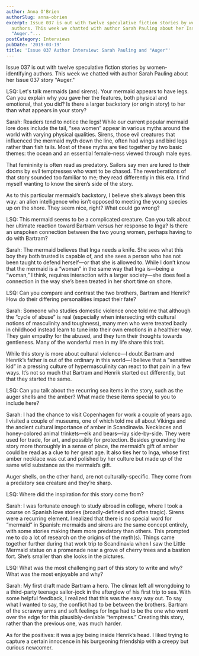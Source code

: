 ```yaml
---
author: Anna O'Brien
authorSlug: anna-obrien
excerpt: Issue 037 is out with twelve speculative fiction stories by women-identifying
  authors. This week we chatted with author Sarah Pauling about her Issue 037 story
  "Auger."...
postCategory: Interviews
pubDate: '2019-03-19'
title: 'Issue 037 Author Interview: Sarah Pauling and "Auger"'
---
```

Issue 037 is out with twelve speculative fiction stories by women-identifying authors. This week we chatted with author Sarah Pauling about her Issue 037 story "Auger."

LSQ: Let's talk mermaids (and sirens). Your mermaid appears to have legs. Can you explain why you gave her the features, both physical and emotional, that you did? Is there a larger backstory (or origin story) to her than what appears in your story?

Sarah: Readers tend to notice the legs! While our current popular mermaid lore does include the tail, “sea women” appear in various myths around the world with varying physical qualities. Sirens, those evil creatures that influenced the mermaid myth down the line, often had wings and bird legs rather than fish tails. Most of these myths are tied together by two basic themes: the ocean and an essential female-ness viewed through male eyes.

That femininity is often read as predatory. Sailors say men are lured to their dooms by evil temptresses who want to be chased. The reverberations of that story sounded too familiar to me; they read differently in this era. I find myself wanting to know the siren’s side of the story.

As to this particular mermaid’s backstory, I believe she’s always been this way: an alien intelligence who isn’t opposed to meeting the young species up on the shore. They seem nice, right? What could go wrong?

LSQ: This mermaid seems to be a complicated creature. Can you talk about her ultimate reaction toward Bartram versus her response to Inga? Is there an unspoken connection between the two young women, perhaps having to do with Bartram?

Sarah: The mermaid believes that Inga needs a knife. She sees what this boy they both trusted is capable of, and she sees a person who has not been taught to defend herself—or that she is allowed to. While I don’t know that the mermaid is a “woman” in the same way that Inga is—being a “woman,” I think, requires interaction with a larger society—she does feel a connection in the way she’s been treated in her short time on shore.

LSQ: Can you compare and contrast the two brothers, Bartram and Henrik? How do their differing personalities impact their fate?

Sarah: Someone who studies domestic violence once told me that although the “cycle of abuse” is real (especially when intersecting with cultural notions of masculinity and toughness), many men who were treated badly in childhood instead learn to tune into their own emotions in a healthier way. They gain empathy for the abused, and they turn their thoughts towards gentleness. Many of the wonderful men in my life share this trait.

While this story is more about cultural violence—I doubt Bartram and Henrik’s father is out of the ordinary in this world—I believe that a “sensitive kid” in a pressing culture of hypermasculinity can react to that pain in a few ways. It’s not so much that Bartram and Henrik started out differently, but that they started the same.

LSQ: Can you talk about the recurring sea items in the story, such as the auger shells and the amber? What made these items special to you to include here?

Sarah: I had the chance to visit Copenhagen for work a couple of years ago. I visited a couple of museums, one of which told me all about Vikings and the ancient cultural importance of amber in Scandinavia. Necklaces and honey-colored animal trinkets—elk and bears—lay side-by-side. They were used for trade, for art, and possibly for protection. Besides grounding the story more thoroughly in a sense of place, the mermaid’s gift of amber could be read as a clue to her great age. It also ties her to Inga, whose first amber necklace was cut and polished by her culture but made up of the same wild substance as the mermaid’s gift.

Auger shells, on the other hand, are not culturally-specific. They come from a predatory sea creature and they’re sharp.

LSQ: Where did the inspiration for this story come from?

Sarah: I was fortunate enough to study abroad in college, where I took a course on Spanish love stories (broadly-defined and often tragic). Sirens were a recurring element. I realized that there is no special word for “mermaid” in Spanish: mermaids and sirens are the same concept entirely, with some stories making them more predatory than others. This prompted me to do a lot of research on the origins of the myth(s). Things came together further during that work trip to Scandinavia when I saw the Little Mermaid statue on a promenade near a grove of cherry trees and a bastion fort. She’s smaller than she looks in the pictures.

LSQ: What was the most challenging part of this story to write and why? What was the most enjoyable and why?

Sarah: My first draft made Bartram a hero. The climax left all wrongdoing to a third-party teenage sailor-jock in the afterglow of his first trip to sea. With some helpful feedback, I realized that this was the easy way out. To say what I wanted to say, the conflict had to be between the brothers. Bartram of the scrawny arms and soft feelings for Inga had to be the one who went over the edge for this plausibly-deniable “temptress.” Creating this story, rather than the previous one, was much harder.

As for the positives: it was a joy being inside Henrik’s head. I liked trying to capture a certain innocence in his burgeoning friendship with a creepy but curious newcomer.